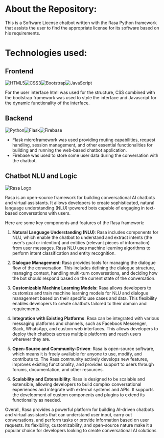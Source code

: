 # About the Repository:

This is a Software License chatbot written with the Rasa Python framework that assists the user to find the appropriate license for its software based on his requirements.


# Technologies used:


## Frontend

![HTML5](https://img.shields.io/badge/html5-%23E34F26.svg?style=for-the-badge&logo=html5&logoColor=white)![CSS3](https://img.shields.io/badge/css3-%231572B6.svg?style=for-the-badge&logo=css3&logoColor=white)![Bootstrap](https://img.shields.io/badge/bootstrap-%238511FA.svg?style=for-the-badge&logo=bootstrap&logoColor=white)![JavaScript](https://img.shields.io/badge/javascript-%23323330.svg?style=for-the-badge&logo=javascript&logoColor=%23F7DF1E)

For the user interface html was used for the structure, CSS combined with the bootstrap framework was used to style the interface and Javascript for the dynamic functionality of the interface.

## Backend
![Python](https://img.shields.io/badge/python-3670A0?style=for-the-badge&logo=python&logoColor=ffdd54)![Flask](https://img.shields.io/badge/flask-%23000.svg?style=for-the-badge&logo=flask&logoColor=white)![Firebase](https://img.shields.io/badge/firebase-%23039BE5.svg?style=for-the-badge&logo=firebase)

 - Flask microframework was used providing routing capabilities, request handling, session management, and other essential functionalities for building and running the web-based chatbot application.
 - Firebase was used to store some user data during the conversation with the chatbot.

## Chatbot NLU and Logic
![Rasa Logo](https://assets-global.website-files.com/62b47d61d86f711fb67c73ce/63e7d3977c60db242ac49c9e_Rasa.webp)

Rasa is an open-source framework for building conversational AI chatbots and virtual assistants. It allows developers to create sophisticated, natural language understanding (NLU)-powered bots capable of engaging in text-based conversations with users.

Here are some key components and features of the Rasa framework:

1.  **Natural Language Understanding (NLU)**: Rasa includes components for NLU, which enable the chatbot to understand and extract intents (the user's goal or intention) and entities (relevant pieces of information) from user messages. Rasa NLU uses machine learning algorithms to perform intent classification and entity recognition.
    
2.  **Dialogue Management**: Rasa provides tools for managing the dialogue flow of the conversation. This includes defining the dialogue structure, managing context, handling multi-turn conversations, and deciding how the bot should respond based on the current state of the conversation.
    
3.  **Customizable Machine Learning Models**: Rasa allows developers to customize and train machine learning models for NLU and dialogue management based on their specific use cases and data. This flexibility enables developers to create chatbots tailored to their domain and requirements.
    
4.  **Integration with Existing Platforms**: Rasa can be integrated with various messaging platforms and channels, such as Facebook Messenger, Slack, WhatsApp, and custom web interfaces. This allows developers to deploy their chatbots across multiple platforms and reach users wherever they are.
    
5.  **Open-Source and Community-Driven**: Rasa is open-source software, which means it is freely available for anyone to use, modify, and contribute to. The Rasa community actively develops new features, improves existing functionality, and provides support to users through forums, documentation, and other resources.
    
6.  **Scalability and Extensibility**: Rasa is designed to be scalable and extensible, allowing developers to build complex conversational experiences and integrate with external systems and APIs. It supports the development of custom components and plugins to extend its functionality as needed.
    

Overall, Rasa provides a powerful platform for building AI-driven chatbots and virtual assistants that can understand user input, carry out conversations, and perform tasks or provide information based on user requests. Its flexibility, customizability, and open-source nature make it a popular choice for developers looking to create conversational AI solutions.

